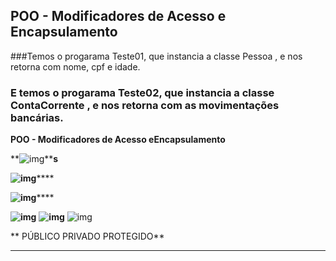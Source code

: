

## **POO - Modificadores de Acesso e Encapsulamento**

###Temos o progarama  Teste01, que  instancia a classe Pessoa , e nos retorna com nome, cpf e idade.

### E temos o progarama  Teste02, que  instancia a classe ContaCorrente , e nos retorna com as movimentações bancárias.





**POO - Modificadores de Acesso eEncapsulamento**

**![img](file:///C:\Users\Agara\AppData\Local\Temp\msohtmlclip1\01\clip_image001.png)****s**

**![img](file:///C:\Users\Agara\AppData\Local\Temp\msohtmlclip1\01\clip_image003.png)******

**![img](file:///C:\Users\Agara\AppData\Local\Temp\msohtmlclip1\01\clip_image005.png)******

**![img](file:///C:\Users\Agara\AppData\Local\Temp\msohtmlclip1\01\clip_image007.png)** **![img](file:///C:\Users\Agara\AppData\Local\Temp\msohtmlclip1\01\clip_image009.png)** ![img](file:///C:\Users\Agara\AppData\Local\Temp\msohtmlclip1\01\clip_image011.png)

**   PÚBLICO                                  PRIVADO                                      PROTEGIDO**

**        **